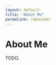 ```yaml
---
layout: default
title: "About Me"
permalink: /aboutme/
---
```


# About Me

TODO.

<!---
Hello my name is Adrian I am from Spain and I am currently working as a Pentester/Red Team in a company.

I started my journey in the world of cybersecurity at the end of 2022 and in this time I have acquired certificates such as the OSCP (Offensive Security Certified Professional) and I have a couple in my sights such as the CRTO (Red Team Operator) and the CRTL (Red Team Lead) of Zero Point Security.

I will use this blog to post interesting information that I can't find on the Internet. If you like the content you can follow me on my socials and if you feel extra generous you can leave me a tip on Buy Me a Coffee which I will be very grateful for.

Cheers.

Last date of modification: September 23, 2024
-->

